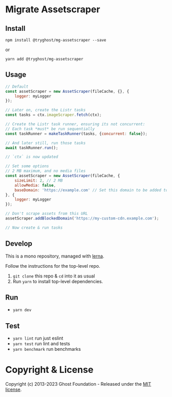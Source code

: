 # Migrate Assetscraper

## Install

`npm install @tryghost/mg-assetscraper --save`

or

`yarn add @tryghost/mg-assetscraper`


## Usage

```js
// Default
const assetScraper = new AssetScraper(fileCache, {}, {
    logger: myLogger
});

// Later on, create the Listr tasks
const tasks = ctx.imageScraper.fetch(ctx);

// Create the Listr task runner, ensuring its not concurrent:
// Each task *must* be run sequentially
const taskRunner = makeTaskRunner(tasks, {concurrent: false});

// And later still, run those tasks
await taskRunner.run();

// `ctx` is now updated
```

```js
// Set some options
// 2 MB maximum, and no media files
const assetScraper = new AssetScraper(fileCache, {
    sizeLimit: 2, // 2 MB
    allowMedia: false,
    baseDomain: 'https://example.com' // Set this domain to be added to relative asset links
}, {
    logger: myLogger
});

// Don't scrape assets from this URL
assetScraper.addBlockedDomain('https://my-custom-cdn.example.com');

// Now create & run tasks
```

## Develop

This is a mono repository, managed with [lerna](https://lernajs.io/).

Follow the instructions for the top-level repo.
1. `git clone` this repo & `cd` into it as usual
2. Run `yarn` to install top-level dependencies.


## Run

- `yarn dev`


## Test

- `yarn lint` run just eslint
- `yarn test` run lint and tests
- `yarn benchmark` run benchmarks


# Copyright & License

Copyright (c) 2013-2023 Ghost Foundation - Released under the [MIT license](LICENSE).
